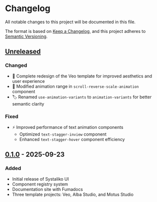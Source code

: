 # Changelog

All notable changes to this project will be documented in this file.

The format is based on [Keep a Changelog](https://keepachangelog.com/en/1.0.0/),
and this project adheres to [Semantic Versioning](https://semver.org/spec/v2.0.0.html).

## [Unreleased]

### Changed

- 🎨 Complete redesign of the Veo template for improved aesthetics and user experience
- 🔄 Modified animation range in `scroll-reverse-scale-animation` component
- 🏷️ Renamed `use-animation-variants` to `animation-variants` for better semantic clarity

### Fixed

- ⚡️ Improved performance of text animation components
  - Optimized `text-stagger-inview` component
  - Enhanced `text-stagger-hover` component efficiency

## [0.1.0] - 2025-09-23

### Added

- Initial release of Systaliko UI
- Component registry system
- Documentation site with Fumadocs
- Three template projects: Veo, Alba Studio, and Motus Studio

[Unreleased]: https://github.com/YoucefBnm/Systaliko-UI/compare/v0.1.0...HEAD
[0.1.0]: https://github.com/YoucefBnm/Systaliko-UI/releases/tag/v0.1.0
